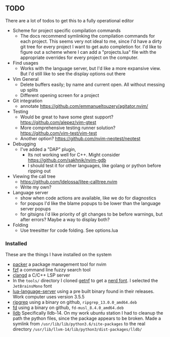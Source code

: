 ## TODO
There are a lot of todos to get this to a fully operational editor
- Scheme for project specific compilation commands
    - The docs recommend symlinking the compilation commands for each project. This seems very not ideal to me, since I'd have a dirty git tree for every project I want to get auto completion for. I'd like to figure out a scheme where I can add a "projects.lua" file with the appropriate overrides for every project on the computer. 
- Find usages
    - Works with the language server, but I'd like a more expansive view. But I'd still like to see the display options out there
- Vim General
    - Delete buffers easily; by name and current open. All without messing up splits
    - Different opening screen for a project
- Git integration
    - annotate https://github.com/emmanueltouzery/agitator.nvim/
- Testing
    - Would be great to have some gtest support? https://github.com/alepez/vim-gtest
    - More comprehensive testing runner solution? https://github.com/vim-test/vim-test
    - Another option? https://github.com/nvim-neotest/neotest
- Debugging
    - I've added a "DAP" plugin,
        - Its not working well for C++. Might consider https://github.com/sakhnik/nvim-gdb
        - I should test it for other languages, like golang or python before ripping out
- Viewing the call tree
    - https://github.com/ldelossa/litee-calltree.nvim
    - Write my own?
- Language server 
    - show when code actions are available, like we do for diagnostics
    - for popups I'd like the blame popups to be lower than the language server popups
    - for gitsigns i'd like priority of git changes to be before warnings, but after errors? Maybe a way to display both?
- Folding
    - Use treesitter for code folding. See options.lua


### Installed
These are the things I have installed on the system
- [packer](https://github.com/wbthomason/packer.nvim) a package management tool for nvim
- [fzf](https://github.com/junegunn/fzf) a command line fuzzy search tool
- [clangd](https://clangd.llvm.org/) a C/C++ LSP server
- In the `tools/` directory I cloned [getnf](https://github.com/ronniedroid/getnf) to get a [nerd font](https://github.com/ryanoasis/nerd-fonts). I selected the `JetBrainsMono` font
- [lua-language-server](https://github.com/sumneko/lua-language-server) using a pre built binary found in their releases. Work computer uses version 3.5.5 
- [ripgrep](https://github.com/BurntSushi/ripgrep) using a binary on github, `ripgrep_13.0.0_amd64.deb`
- [fd](https://github.com/sharkdp/fd) using a binary on github, `fd-musl_8.4.0_amd64.deb`
- [lldb](https://apt.llvm.org/) Specifically lldb-14. On my work ubuntu station I had to cleanup the
path the python files, since the package appears to be broken. Made a symlink from 
`/usr/lib/lib/python3.6/site-packages` to the real directory 
`/usr/lib/llvm-14/lib/python3/dist-packages/lldb/`
